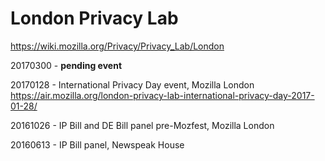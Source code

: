 # London Privacy Lab

https://wiki.mozilla.org/Privacy/Privacy_Lab/London

20170300 - **pending event**

20170128 - International Privacy Day event, Mozilla London https://air.mozilla.org/london-privacy-lab-international-privacy-day-2017-01-28/

20161026 - IP Bill and DE Bill panel pre-Mozfest, Mozilla London

20160613 - IP Bill panel, Newspeak House
